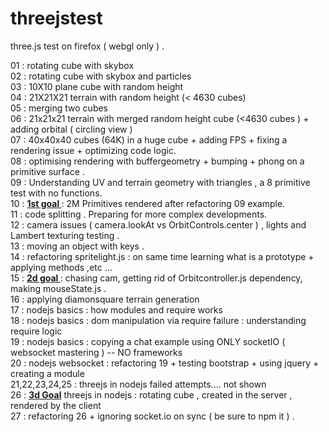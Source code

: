 threejstest
===========

three.js test on firefox ( webgl only ) . 

01 : rotating cube with skybox<br/>
02 : rotating cube with skybox and particles<br/>
03 : 10X10 plane cube with random height<br/>
04 : 21X21X21 terrain with random height (&lt; 4630 cubes)<br/>
05 : merging two cubes<br/>
06 : 21x21x21 terrain with merged random height cube (&lt;4630 cubes ) + adding orbital ( circling view )<br/>
07 : 40x40x40 cubes (64K) in a huge cube + adding FPS + fixing a rendering issue + optimizing code logic.<br/>
08 : optimising rendering with buffergeometry + bumping + phong  on a primitive surface .<br/>
09 : Understanding UV and terrain geometry with triangles , a 8 primitive test with no functions.<br/>
10 : <b><u>1st goal </b></u> : 2M Primitives rendered after refactoring 09 example.<br/>
11 : code splitting . Preparing for more complex developments.<br/>
12 : camera issues ( camera.lookAt vs OrbitControls.center ) , lights and Lambert texturing testing .<br/>
13 : moving an object with keys . <br/>
14 : refactoring spritelight.js : on same time learning what is a prototype + applying methods ,etc ... <br/>
15 : <b><u>2d goal </b></u> : chasing cam, getting rid of Orbitcontroller.js dependency, making mouseState.js .<br/>
16 : applying diamonsquare terrain generation <br/>
17 : nodejs basics : how modules and require works <br/>
18 : nodejs basics : dom manipulation via require failure : understanding require logic <br/>
19 : nodejs basics : copying a chat example using ONLY socketIO ( websocket mastering ) -- NO frameworks<br/>
20 : nodejs websocket : refactoring 19 + testing bootstrap + using jquery + creating a module <br/>
21,22,23,24,25 : threejs in nodejs failed attempts.... not shown <br/>
26 : <b><u>3d Goal</b></u> threejs in nodejs : rotating cube , created in the server , rendered by the client<br/>
27 : refactoring 26 + ignoring socket.io on sync ( be sure to npm it ) .<br/>
